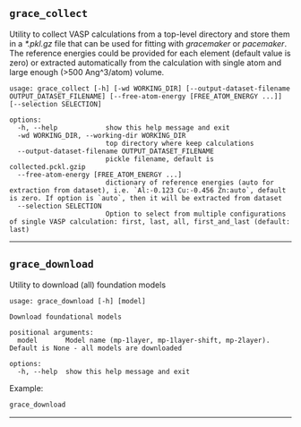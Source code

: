 ## `grace_collect`

Utility to collect VASP calculations from a top-level directory and store them
in a _*.pkl.gz_ file that can be used for fitting with _gracemaker_ or _pacemaker_.
The reference energies could be provided for each element (default value is zero) or extracted automatically from the
calculation with single atom and large enough (>500 Ang^3/atom) volume. 

```
usage: grace_collect [-h] [-wd WORKING_DIR] [--output-dataset-filename OUTPUT_DATASET_FILENAME] [--free-atom-energy [FREE_ATOM_ENERGY ...]] [--selection SELECTION]

options:
  -h, --help            show this help message and exit
  -wd WORKING_DIR, --working-dir WORKING_DIR
                        top directory where keep calculations
  --output-dataset-filename OUTPUT_DATASET_FILENAME
                        pickle filename, default is collected.pckl.gzip
  --free-atom-energy [FREE_ATOM_ENERGY ...]
                        dictionary of reference energies (auto for extraction from dataset), i.e. `Al:-0.123 Cu:-0.456 Zn:auto`, default is zero. If option is `auto`, then it will be extracted from dataset
  --selection SELECTION
                        Option to select from multiple configurations of single VASP calculation: first, last, all, first_and_last (default: last)
```

___

## `grace_download`
Utility to download (all) foundation models

```
usage: grace_download [-h] [model]

Download foundational models

positional arguments:
  model       Model name (mp-1layer, mp-1layer-shift, mp-2layer). Default is None - all models are downloaded

options:
  -h, --help  show this help message and exit

```

Example:
```bash
grace_download
```
___
